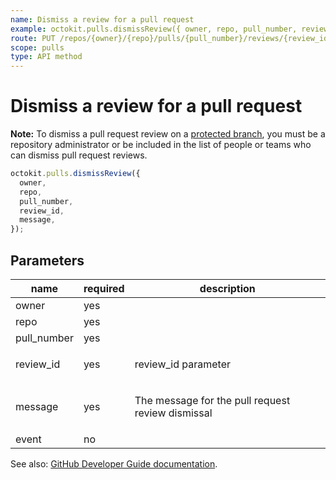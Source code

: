 ```yaml
---
name: Dismiss a review for a pull request
example: octokit.pulls.dismissReview({ owner, repo, pull_number, review_id, message })
route: PUT /repos/{owner}/{repo}/pulls/{pull_number}/reviews/{review_id}/dismissals
scope: pulls
type: API method
---
```


# Dismiss a review for a pull request

**Note:** To dismiss a pull request review on a [protected branch](https://docs.github.com/rest/reference/repos#branches), you must be a repository administrator or be included in the list of people or teams who can dismiss pull request reviews.

```js
octokit.pulls.dismissReview({
  owner,
  repo,
  pull_number,
  review_id,
  message,
});
```

## Parameters

<table>
  <thead>
    <tr>
      <th>name</th>
      <th>required</th>
      <th>description</th>
    </tr>
  </thead>
  <tbody>
    <tr><td>owner</td><td>yes</td><td>

</td></tr>
<tr><td>repo</td><td>yes</td><td>

</td></tr>
<tr><td>pull_number</td><td>yes</td><td>

</td></tr>
<tr><td>review_id</td><td>yes</td><td>

review_id parameter

</td></tr>
<tr><td>message</td><td>yes</td><td>

The message for the pull request review dismissal

</td></tr>
<tr><td>event</td><td>no</td><td>

</td></tr>
  </tbody>
</table>

See also: [GitHub Developer Guide documentation](https://docs.github.com/rest/reference/pulls#dismiss-a-review-for-a-pull-request).
